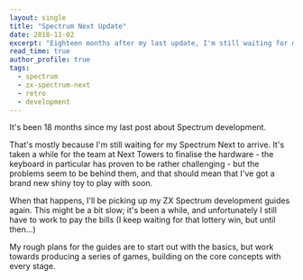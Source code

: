 ```yaml
---
layout: single
title: "Spectrum Next Update"
date: 2018-11-02
excerpt: "Eighteen months after my last update, I'm still waiting for my Spectrum Next to arrive. Once it does, I'll be diving back into ZX Spectrum development."
read_time: true
author_profile: true
tags:
  - spectrum
  - zx-spectrum-next
  - retro
  - development
---
```

It's been 18 months since my last post about Spectrum development.

<!--more-->

That's mostly because I'm still waiting for my Spectrum Next to arrive. It's taken a while
for the team at Next Towers to finalise the hardware - the keyboard in particular has proven
to be rather challenging - but the problems seem to be behind them, and that should mean that
I've got a brand new shiny toy to play with soon.

When that happens, I'll be picking up my ZX Spectrum development guides again. This might be
a bit slow; it's been a while, and unfortunately I still have to work to pay the bills (I keep
waiting for that lottery win, but until then...)

My rough plans for the guides are to start out with the basics, but work towards producing a
series of games, building on the core concepts with every stage.